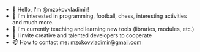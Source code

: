 - 👋 Hello, I'm @mzokovvladimir!
- 👀 I'm interested in programming, football, chess, interesting activities and much more.
- 🌱 I'm currently teaching and learning new tools (libraries, modules, etc.)
- 💞️ I invite creative and talented developers to cooperate
- 📫 How to contact me: mzokovvladimir@gmail.com

<!---
mzokovvladimir/mzokovvladimir is a ✨ special ✨ repository because its `README.md` (this file) appears on your GitHub profile.
You can click the Preview link to take a look at your changes.
--->
